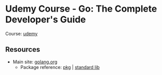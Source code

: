 # Udemy Course - Go: The Complete Developer's Guide

Course: [udemy](https://www.udemy.com/course/go-the-complete-developers-guide/)

## Resources
* Main site: [golang.org](https://golang.org/)
  * Package reference: [pkg](https://pkg.go.dev) | [standard lib](https://pkg.go.dev/std)